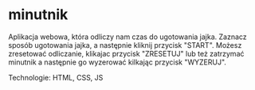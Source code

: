 # minutnik
Aplikacja webowa, która odliczy nam czas do ugotowania jajka. Zaznacz sposób ugotowania jajka, a następnie kliknij przycisk "START". Możesz zresetować odliczanie, klikajac przycisk "ZRESETUJ" lub też zatrzymać minutnik a następnie go wyzerować kilkając przycisk "WYZERUJ".

Technologie: HTML, CSS, JS
